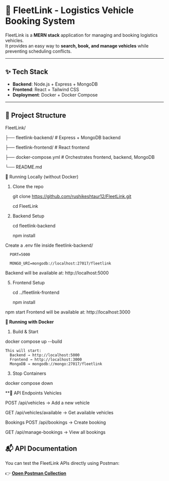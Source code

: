 # 🚚 FleetLink - Logistics Vehicle Booking System

FleetLink is a **MERN stack** application for managing and booking logistics vehicles.  
It provides an easy way to **search, book, and manage vehicles** while preventing scheduling conflicts.  

---

## ✨ Tech Stack
- **Backend**: Node.js + Express + MongoDB  
- **Frontend**: React + Tailwind CSS  
- **Deployment**: Docker + Docker Compose  

---

## 📂 Project Structure




FleetLink/

 ├── fleetlink-backend/               # Express + MongoDB backend

 
 ├── fleetlink-frontend/              # React frontend

 
 ├── docker-compose.yml              # Orchestrates frontend, backend, MongoDB

 
 └── README.md

🚀 Running Locally (without Docker)

1. Clone the repo
   
    git clone https://github.com/rushikeshtaur12/FleetLink.git
  
    cd FleetLink
  
3. Backend Setup
   
     cd fleetlink-backend
   
      npm install
   
  Create a .env file inside fleetlink-backend/
  
      PORT=5000
      
      MONGO_URI=mongodb://localhost:27017/fleetlink
      
      
   Backend will be available at: http://localhost:5000
   
5. Frontend Setup
   
   cd ../fleetlink-frontend
   
   npm install
   
  

 npm start
   Frontend will be available at: http://localhost:3000
   
**🐳 Running with Docker**
1. Build & Start
   
  docker compose up --build

  
    This will start:
      Backend → http://localhost:5000
      Frontend → http://localhost:3000
      MongoDB → mongodb://mongo:27017/fleetlink
      
3. Stop Containers

  docker compose down


**📌 API Endpoints
Vehicles

POST /api/vehicles → Add a new vehicle

GET /api/vehicles/available → Get available vehicles

Bookings
POST /api/bookings → Create booking

GET /api/manage-bookings → View all bookings

## 📬 API Documentation  

You can test the FleetLink APIs directly using Postman:  

👉 [**Open Postman Collection**](https://web.postman.co/workspace/My-Workspace~c61b29af-0f59-4bac-8ede-843f6aee4ed9/collection/38355067-5a35da7e-7940-44e9-a4f7-c7ee6ea933e6?action=share&source=copy-link&creator=38355067)



 



